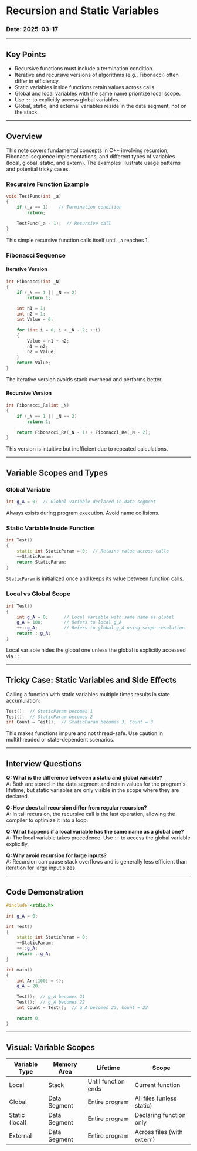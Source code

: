 # Recursion and Static Variables 

### Date: 2025-03-17

---

## Key Points

- Recursive functions must include a termination condition.
- Iterative and recursive versions of algorithms (e.g., Fibonacci) often differ in efficiency.
- Static variables inside functions retain values across calls.
- Global and local variables with the same name prioritize local scope.
- Use `::` to explicitly access global variables.
- Global, static, and external variables reside in the data segment, not on the stack.

---

## Overview

This note covers fundamental concepts in C++ involving recursion, Fibonacci sequence implementations, and different types of variables (local, global, static, and extern). The examples illustrate usage patterns and potential tricky cases.

### Recursive Function Example

```cpp
void TestFunc(int _a)
{
    if (_a == 1)    // Termination condition
        return;

    TestFunc(_a - 1);  // Recursive call
}
```
This simple recursive function calls itself until `_a` reaches 1.

### Fibonacci Sequence

#### Iterative Version

```cpp
int Fibonacci(int _N)
{
    if (_N == 1 || _N == 2)
        return 1;

    int n1 = 1;
    int n2 = 1;
    int Value = 0;

    for (int i = 0; i < _N - 2; ++i)
    {
        Value = n1 + n2;
        n1 = n2;
        n2 = Value;
    }
    return Value;
}
```
The iterative version avoids stack overhead and performs better.

#### Recursive Version

```cpp
int Fibonacci_Re(int _N)
{
    if (_N == 1 || _N == 2)
        return 1;

    return Fibonacci_Re(_N - 1) + Fibonacci_Re(_N - 2);
}
```
This version is intuitive but inefficient due to repeated calculations.

---

## Variable Scopes and Types

### Global Variable

```cpp
int g_A = 0;  // Global variable declared in data segment
```
Always exists during program execution. Avoid name collisions.

### Static Variable Inside Function

```cpp
int Test()
{
    static int StaticParam = 0;  // Retains value across calls
    ++StaticParam;
    return StaticParam;
}
```
`StaticParam` is initialized once and keeps its value between function calls.

### Local vs Global Scope

```cpp
int Test()
{
    int g_A = 0;      // Local variable with same name as global
    g_A = 100;        // Refers to local g_A
    ++::g_A;          // Refers to global g_A using scope resolution
    return ::g_A;
}
```
Local variable hides the global one unless the global is explicitly accessed via `::`.

---

## Tricky Case: Static Variables and Side Effects

Calling a function with static variables multiple times results in state accumulation:

```cpp
Test();  // StaticParam becomes 1
Test();  // StaticParam becomes 2
int Count = Test();  // StaticParam becomes 3, Count = 3
```
This makes functions impure and not thread-safe. Use caution in multithreaded or state-dependent scenarios.

---

## Interview Questions

**Q: What is the difference between a static and global variable?**  
A: Both are stored in the data segment and retain values for the program's lifetime, but static variables are only visible in the scope where they are declared.

**Q: How does tail recursion differ from regular recursion?**  
A: In tail recursion, the recursive call is the last operation, allowing the compiler to optimize it into a loop.

**Q: What happens if a local variable has the same name as a global one?**  
A: The local variable takes precedence. Use `::` to access the global variable explicitly.

**Q: Why avoid recursion for large inputs?**  
A: Recursion can cause stack overflows and is generally less efficient than iteration for large input sizes.

---

## Code Demonstration

```cpp
#include <stdio.h>

int g_A = 0;

int Test()
{
    static int StaticParam = 0;
    ++StaticParam;
    ++::g_A;
    return ::g_A;
}

int main()
{
    int Arr[100] = {};
    g_A = 20;

    Test();  // g_A becomes 21
    Test();  // g_A becomes 22
    int Count = Test();  // g_A becomes 23, Count = 23

    return 0;
}
```

---

## Visual: Variable Scopes

| Variable Type   | Memory Area  | Lifetime            | Scope                        |
|-----------------|--------------|---------------------|------------------------------|
| Local           | Stack        | Until function ends | Current function             |
| Global          | Data Segment | Entire program      | All files (unless static)    |
| Static (local)  | Data Segment | Entire program      | Declaring function only      |
| External        | Data Segment | Entire program      | Across files (with `extern`) |



